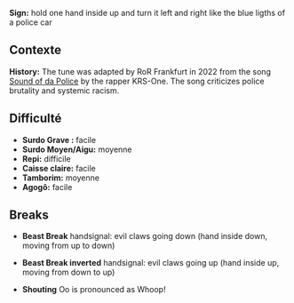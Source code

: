 **Sign:** hold one hand inside up and turn it left and right like the blue
ligths of a police car

## Contexte

**History:** The tune was adapted by RoR Frankfurt in 2022 from the song [Sound
of da Police](https://en.wikipedia.org/wiki/Sound_of_da_Police) by the rapper
KRS-One. The song criticizes police brutality and systemic racism.

## Difficulté

* **Surdo Grave :** facile
* **Surdo Moyen/Aigu:** moyenne
* **Repi:** difficile
* **Caisse claire:** facile
* **Tamborim:** moyenne
* **Agogô:** facile

## Breaks

* **Beast Break** handsignal: evil claws going down (hand inside down, moving
  from up to down)
* **Beast Break inverted** handsignal: evil claws going up (hand inside up,
  moving from down to up)

* **Shouting** Oo is pronounced as Whoop!
